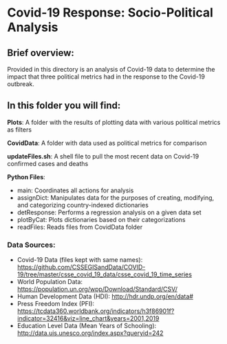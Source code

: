 # Covid-19 Response: Socio-Political Analysis

## Brief overview:

Provided in this directory is an analysis of Covid-19 data to determine the impact that three political metrics had in the response to the Covid-19 outbreak.

## In this folder you will find:
**Plots**: A folder with the results of plotting data with various political metrics as filters

**CovidData**: A folder with data used as political metrics for comparison

**updateFiles.sh**: A shell file to pull the most recent data on Covid-19 confirmed cases and deaths

**Python Files**:
- main: Coordinates all actions for analysis
- assignDict: Manipulates data for the purposes of creating, modifying, and categorizing country-indexed dictionaries
- detResponse: Performs a regression analysis on a given data set
- plotByCat: Plots dictionaries based on their categorizations
- readFiles: Reads files from CovidData folder

### Data Sources:
- Covid-19 Data (files kept with same names): https://github.com/CSSEGISandData/COVID-19/tree/master/csse_covid_19_data/csse_covid_19_time_series
- World Population Data: https://population.un.org/wpp/Download/Standard/CSV/
- Human Development Data (HDI): http://hdr.undp.org/en/data#
- Press Freedom Index (PFI): https://tcdata360.worldbank.org/indicators/h3f86901f?indicator=32416&viz=line_chart&years=2001,2019
- Education Level Data (Mean Years of Schooling): http://data.uis.unesco.org/index.aspx?queryid=242
